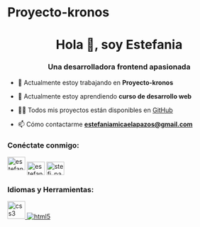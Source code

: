 # Proyecto-kronos
<h1 align="center">Hola 👋, soy Estefania</h1>
<h3 align="center">Una desarrolladora frontend apasionada</h3>

- 🔭 Actualmente estoy trabajando en **Proyecto-kronos**

- 🌱 Actualmente estoy aprendiendo **curso de desarrollo web**

- 👨‍💻 Todos mis proyectos están disponibles en [GitHub](GitHub)

- 📫 Cómo contactarme **estefaniamicaelapazos@gmail.com**

<h3 align= "left">Conéctate conmigo:</h3>
<p align="left">
<a href="https://linkedin.com/in/estefania micaela pazos" target="blank"><img align=" centro" src="https://raw.githubusercontent.com/rahuldkjain/github-profile-readme-generator/master/src/images/icons/Social/linked-in-alt.svg" alt="estefania micaela pazos" height="30" width="40" /></a>
<a href="https://fb.com/estefania pazos" target="blank"><img align="center" src="https://raw.githubusercontent.com/rahuldkjain/github-profile-readme- generator/master/src/images/icons/Social/facebook.svg" alt="estefania pazos" height="30" width="40" /></a>
<a href="https://instagram.com /stefi_pazos" target="blank"><img align="center" src="https://raw.githubusercontent.com/rahuldkjain/github-profile-readme-generator/master/src/images/icons/Social/instagram .svg" alt="stefi_pazos" height="30" width="40" /></a>
</p>

<h3 align="left">Idiomas y Herramientas:</h3>
<p align="left"> <a href="https://www.w3schools.com/css/" target="_blank" rel="noreferrer"> <img src="https://raw.githubusercontent. com/devicons/devicon/master/icons/css3/css3-original-wordmark.svg" alt="css3" width="40" height="40"/> </a> <a href="https:// www.w3.org/html/" target="_blank" rel="noreferrer"> <img src="https://raw.githubusercontent.com/devicons/devicon/master/icons/html5/html5-original-wordmark .svg" alt="html5" ancho="40" alto="40"/> </a> </p>
